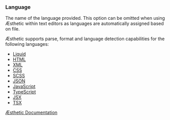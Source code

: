### Language

The name of the language provided. This option can be omitted when using Æsthetic within text editors as languages are automatically assigned based on file.

Æsthetic supports parse, format and language detection capabilities for the following languages:

- [Liquid](https://shopify.github.io/liquid/)
- [HTML](https://en.wikipedia.org/wiki/HTML)
- [XML](https://developer.mozilla.org/en-US/docs/Web/XML/XML_introduction)
- [CSS](https://en.wikipedia.org/wiki/CSS)
- [SCSS](https://sass-lang.com)
- [JSON](https://en.wikipedia.org/wiki/JSON)
- [JavaScript](https://developer.mozilla.org/en-US/docs/Web/JavaScript/Language_overview)
- [TypeScript](https://www.typescriptlang.org/)
- [JSX](https://facebook.github.io/jsx/)
- [TSX](https://www.typescriptlang.org/docs/handbook/jsx.html)



[Æsthetic Documentation](https://æsthetic.dev/rules/global/language/)

